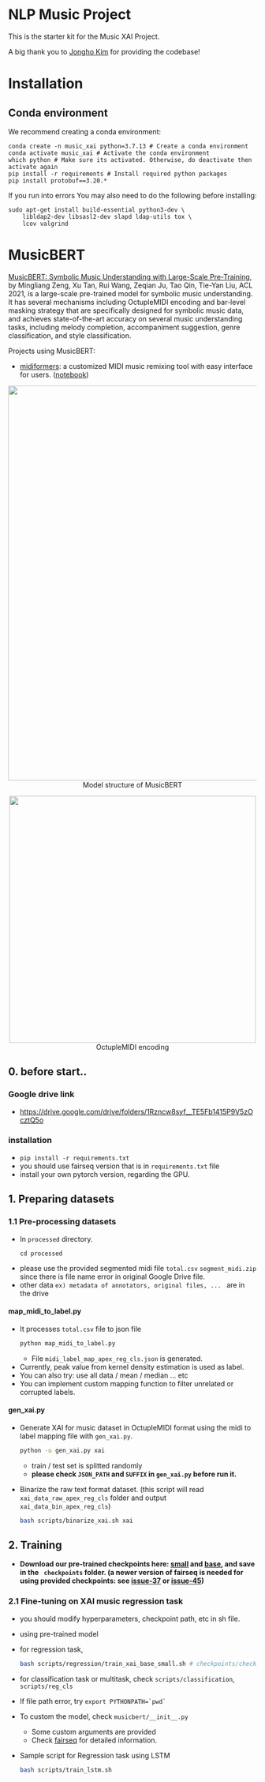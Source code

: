 # NLP Music Project
This is the starter kit for the Music XAI Project.

A big thank you to [Jongho Kim](https://github.com/ihatedebug/) for providing the codebase!

# Installation

## Conda environment

We recommend creating a conda environment:
```
conda create -n music_xai python=3.7.13 # Create a conda environment
conda activate music_xai # Activate the conda environment
which python # Make sure its activated. Otherwise, do deactivate then activate again
pip install -r requirements # Install required python packages
pip install protobuf==3.20.*
```

If you run into errors You may also need to do the following before installing:
```
sudo apt-get install build-essential python3-dev \
    libldap2-dev libsasl2-dev slapd ldap-utils tox \
    lcov valgrind
```

# MusicBERT
[MusicBERT: Symbolic Music Understanding with Large-Scale Pre-Training](https://arxiv.org/pdf/2106.05630.pdf), by Mingliang Zeng, Xu Tan, Rui Wang, Zeqian Ju, Tao Qin, Tie-Yan Liu, ACL 2021, is a large-scale pre-trained model for symbolic music understanding. It has several mechanisms including OctupleMIDI encoding and bar-level masking strategy that are specifically designed for symbolic music data, and achieves state-of-the-art accuracy on several music understanding tasks, including melody completion, accompaniment suggestion, genre classification, and style classification.

Projects using MusicBERT:

* [midiformers](https://github.com/tripathiarpan20/midiformers): a customized MIDI music remixing tool with easy interface for users. ([notebook](https://colab.research.google.com/drive/1C7jS-s1BCWLXiCQQyvIl6xmCMrqgc9fg?usp=sharing))

<!-- ![img](../img/musicbert_structure.PNG)  ![img](../img/musicbert_encoding.PNG)-->

<p align="center"><img src="../img/musicbert_structure.PNG" width="800"><br/> Model structure of MusicBERT </p>
<p align="center"><img src="../img/musicbert_encoding.PNG" width="500"><br/> OctupleMIDI encoding </p>

## 0. before start.. 
### Google drive link
- https://drive.google.com/drive/folders/1Rzncw8syf__TE5Fb1415P9V5zOcztQ5o
### installation
- `pip install -r requirements.txt`
- you should use fairseq version that is in `requirements.txt` file
- install your own pytorch version, regarding the GPU.

## 1. Preparing datasets

### 1.1 Pre-processing datasets

- In `processed` directory.
    ```
    cd processed
    ```
- please use the provided segmented midi file   `total.csv` `segment_midi.zip` since there is file name error in original Google Drive file. 
- other data `ex) metadata of annotators, original files, ... ` are in the drive

#### map_midi_to_label.py

- It processes `total.csv` file to json file
    ```bash
    python map_midi_to_label.py
    ```
    - File `midi_label_map_apex_reg_cls.json` is generated.
- Currently, peak value from kernel density estimation is used as label.
- You can also try: use all data / mean / median ... etc
- You can implement custom mapping function to filter unrelated or corrupted labels.

#### gen_xai.py
- Generate XAI for music dataset in OctupleMIDI format using the midi to label mapping file with `gen_xai.py`.

    ```bash
    python -u gen_xai.py xai
    ```
    - train / test set is splitted randomly
    - **please check `JSON_PATH` and `SUFFIX` in `gen_xai.py` before run it.**

- Binarize the raw text format dataset. (this script will read `xai_data_raw_apex_reg_cls` folder and output `xai_data_bin_apex_reg_cls`)

    ```bash
    bash scripts/binarize_xai.sh xai
    ```


## 2. Training

* **Download our pre-trained checkpoints here: [small](https://msramllasc.blob.core.windows.net/modelrelease/checkpoint_last_musicbert_small.pt) and [base](https://msramllasc.blob.core.windows.net/modelrelease/checkpoint_last_musicbert_base.pt), and save in the ` checkpoints` folder. (a newer version of fairseq is needed for using provided checkpoints: see [issue-37](https://github.com/microsoft/muzic/issues/37) or [issue-45](https://github.com/microsoft/muzic/issues/45))**


### 2.1 Fine-tuning on XAI music regression task

- you should modify hyperparameters, checkpoint path, etc in sh file.

- using pre-trained model
- for regression task,
    ```bash
    bash scripts/regression/train_xai_base_small.sh # checkpoints/checkpoint_last_musicbert_base.pt, checkpoints/checkpoint_last_musicbert_base.pt
    ```
- for classification task or multitask, check `scripts/classification`, `scripts/reg_cls`

- If file path error, try 
``` export PYTHONPATH=`pwd` ``` 

- To custom the model, check `musicbert/__init__.py`
    - Some custom arguments are provided
    - Check [fairseq](https://fairseq.readthedocs.io/en/latest/) for detailed information.


- Sample script for Regression task using LSTM

    ```bash
    bash scripts/train_lstm.sh
    ```
